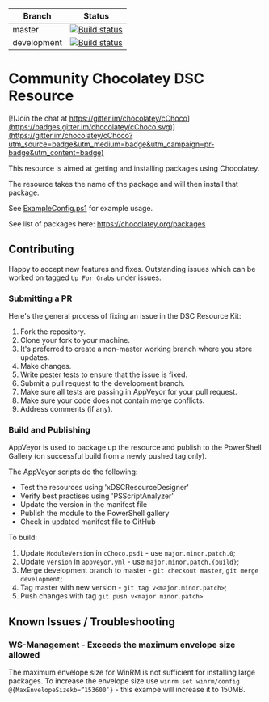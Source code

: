 | Branch        | Status        |
| ------------- | ------------- |
| master        | [![Build status](https://ci.appveyor.com/api/projects/status/qma3jnh23w5vjt46/branch/master?svg=true&passingText=master%20-%20OK&pendingText=master%20-%20PENDING&failingText=master%20-%20FAILED)](https://ci.appveyor.com/project/LawrenceGripper/cchoco/branch/master) |
| development           | [![Build status](https://ci.appveyor.com/api/projects/status/qma3jnh23w5vjt46/branch/development?svg=true&passingText=development%20-%20OK&pendingText=development%20-%20PENDING&failingText=development%20-%20FAILED)](https://ci.appveyor.com/project/LawrenceGripper/cchoco/branch/development) |

# Community Chocolatey DSC Resource

[![Join the chat at https://gitter.im/chocolatey/cChoco](https://badges.gitter.im/chocolatey/cChoco.svg)](https://gitter.im/chocolatey/cChoco?utm_source=badge&utm_medium=badge&utm_campaign=pr-badge&utm_content=badge)

This resource is aimed at getting and installing packages using Chocolatey.

The resource takes the name of the package and will then install that package.

See [ExampleConfig.ps1](ExampleConfig.ps1) for example usage.

See list of packages here: https://chocolatey.org/packages

## Contributing

Happy to accept new features and fixes. Outstanding issues which can be worked on tagged `Up For Grabs` under issues.

### Submitting a PR

Here's the general process of fixing an issue in the DSC Resource Kit:
1. Fork the repository.
3. Clone your fork to your machine.
4. It's preferred to create a non-master working branch where you store updates.
5. Make changes.
6. Write pester tests to ensure that the issue is fixed.
7. Submit a pull request to the development branch.
8. Make sure all tests are passing in AppVeyor for your pull request.
9. Make sure your code does not contain merge conflicts.
10. Address comments (if any).

### Build and Publishing

AppVeyor is used to package up the resource and publish to the PowerShell Gallery (on successful build from a newly pushed tag only).

The AppVeyor scripts do the following:
- Test the resources using 'xDSCResourceDesigner'
- Verify best practises using 'PSScriptAnalyzer'
- Update the version in the manifest file
- Publish the module to the PowerShell gallery
- Check in updated manifest file to GitHub

To build:

1. Update `ModuleVersion` in `cChoco.psd1` - use `major.minor.patch.0`;
2. Update `version` in `appveyor.yml` - use `major.minor.patch.{build}`;
3. Merge development branch to master - `git checkout master`, `git merge development`;
4. Tag master with new version - `git tag v<major.minor.patch>`;
5. Push changes with tag `git push v<major.minor.patch>`

## Known Issues / Troubleshooting

### WS-Management - Exceeds the maximum envelope size allowed

The maximum envelope size for WinRM is not sufficient for installing large packages. To increase the envelope size use `winrm set winrm/config @{MaxEnvelopeSizekb=”153600″}` - this exampe will increase it to 150MB.